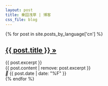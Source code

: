 ```yaml
---
layout: post
title: 秦园浅草 | 博客
css_file: blog
---
```

{% for post in site.posts_by_language['cn'] %}
  <article>
    <div class="article">
      <h1><a href="{{ post.url }}" title="{{ post.title }}">{{ post.title }} »</a></h1>
      <div class="excerpt">{{ post.excerpt }}</div>
      <div class="text">{{ post.content | remove: post.excerpt }}</div>
    </div>
    <div class="ext">
      <i class="iconfont">&#xe74e;</i>
      <span>{{ post.date | date: "%F" }}</span>
    </div>
  </article>
{% endfor %}


